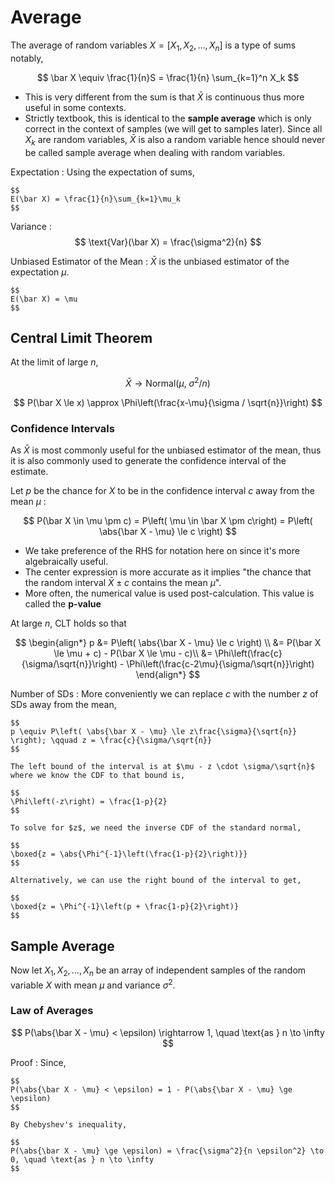 #  Average

The average of random variables $X = [X_1, X_2, \ldots, X_n]$ is a type of sums notably,

$$
\bar X \equiv \frac{1}{n}S =  \frac{1}{n} \sum_{k=1}^n X_k
$$

* This is very different from the sum is that $\bar X$ is continuous thus more useful in some contexts.
* Strictly textbook, this is identical to the **sample average** which is only correct in the context of samples (we will get to samples later). Since all $X_k$ are random variables, $\bar X$ is also a random variable hence should never be called sample average when dealing with random variables.

Expectation
:	Using the expectation of sums,

	$$
	E(\bar X) = \frac{1}{n}\sum_{k=1}\mu_k
	$$

Variance
:	$$
	\text{Var}(\bar X) = \frac{\sigma^2}{n}
	$$

Unbiased Estimator of the Mean
:	$\bar X$ is the unbiased estimator of the expectation $\mu$.

	$$
	E(\bar X) = \mu
	$$

## Central Limit Theorem

At the limit of large $n$,

$$
\bar X \to \text{Normal}(\mu,~ \sigma^2/n)
$$

$$
P(\bar X \le x) \approx \Phi\left(\frac{x-\mu}{\sigma / \sqrt{n}}\right)
$$

### Confidence Intervals

As $\bar X$ is most commonly useful for the unbiased estimator of the mean, thus it is also commonly used to generate the confidence interval of the estimate.

Let $p$ be the chance for $X$ to be in the confidence interval $c$ away from the mean $\mu$ :

$$
P(\bar X \in \mu \pm c) = P\left( \mu \in \bar X \pm c\right) = P\left( \abs{\bar X - \mu} \le c \right)
$$

* We take preference of the RHS for notation here on since it's more algebraically useful.
* The center expression is more accurate as it implies "the chance that the random interval $\bar X \pm c$ contains the mean $\mu$".
* More often, the numerical value is used post-calculation. This value is called the **p-value**

At large $n$, CLT holds so that

$$
\begin{align*}
p &= P\left( \abs{\bar X - \mu} \le c \right) \\
&= P(\bar X \le \mu + c) - P(\bar X \le \mu - c)\\
&= \Phi\left(\frac{c}{\sigma/\sqrt{n}}\right) - \Phi\left(\frac{c-2\mu}{\sigma/\sqrt{n}}\right)
\end{align*}
$$

Number of SDs
: More conveniently we can replace $c$ with the number $z$ of SDs away from the mean,

	$$
	p \equiv P\left( \abs{\bar X - \mu} \le z\frac{\sigma}{\sqrt{n}} \right); \qquad z = \frac{c}{\sigma/\sqrt{n}}
	$$

	The left bound of the interval is at $\mu - z \cdot \sigma/\sqrt{n}$ where we know the CDF to that bound is,

	$$
	\Phi\left(-z\right) = \frac{1-p}{2}
	$$

	To solve for $z$, we need the inverse CDF of the standard normal,

	$$
	\boxed{z = \abs{\Phi^{-1}\left(\frac{1-p}{2}\right)}}
	$$

	Alternatively, we can use the right bound of the interval to get,

	$$
	\boxed{z = \Phi^{-1}\left(p + \frac{1-p}{2}\right)}
	$$

## Sample Average

Now let $X_1, X_2, \ldots, X_n$ be an array of independent samples of the random variable $X$ with mean $\mu$ and variance $\sigma^2$.

### Law of Averages

$$
P(\abs{\bar X - \mu} < \epsilon) \rightarrow 1, \quad \text{as } n \to \infty
$$

Proof
: Since,

	$$
	P(\abs{\bar X - \mu} < \epsilon) = 1 - P(\abs{\bar X - \mu} \ge \epsilon)
	$$

	By Chebyshev's inequality,

	$$
	P(\abs{\bar X - \mu} \ge \epsilon) = \frac{\sigma^2}{n \epsilon^2} \to 0, \quad \text{as } n \to \infty
	$$